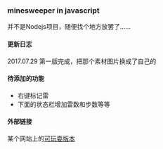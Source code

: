 ### minesweeper in javascript

并不是Nodejs项目，随便找个地方放罢了……    

#### 更新日志

2017.07.29 第一版完成，把那个素材图片换成了自己的

#### 待添加的功能

* 右键标记雷
* 下面的状态栏增加雷数和步数等等

#### 外部链接

某个网站上的[可玩耍版本](http://chenhai.net/ms)